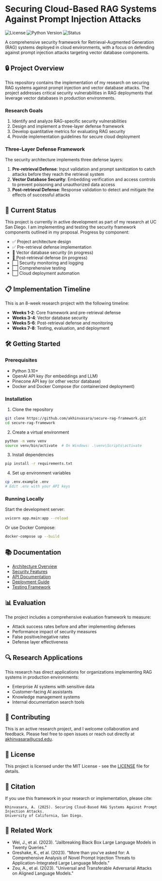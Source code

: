 # Securing Cloud-Based RAG Systems Against Prompt Injection Attacks

![License](https://img.shields.io/badge/license-MIT-blue.svg)
![Python Version](https://img.shields.io/badge/python-3.10-green.svg)
![Status](https://img.shields.io/badge/status-research_in_progress-yellow.svg)

A comprehensive security framework for Retrieval-Augmented Generation (RAG) systems deployed in cloud environments, with a focus on defending against prompt injection attacks targeting vector database components.

## 🔒 Project Overview

This repository contains the implementation of my research on securing RAG systems against prompt injection and vector database attacks. The project addresses critical security vulnerabilities in RAG deployments that leverage vector databases in production environments.

### Research Goals

1. Identify and analyze RAG-specific security vulnerabilities
2. Design and implement a three-layer defense framework
3. Develop quantitative metrics for evaluating RAG security
4. Provide implementation guidelines for secure cloud deployment

### Three-Layer Defense Framework

The security architecture implements three defense layers:

1. **Pre-retrieval Defense**: Input validation and prompt sanitization to catch attacks before they reach the retrieval system
2. **Vector Database Security**: Embedding verification and access controls to prevent poisoning and unauthorized data access
3. **Post-retrieval Defense**: Response validation to detect and mitigate the effects of successful attacks

## 🚀 Current Status

This project is currently in active development as part of my research at UC San Diego. I am implementing and testing the security framework components outlined in my proposal. Progress by component:

- ✅ Project architecture design
- ✅ Pre-retrieval defense implementation
- 🔄 Vector database security (in progress)
- 🔄 Post-retrieval defense (in progress)
- ⬜ Security monitoring and logging
- ⬜ Comprehensive testing
- ⬜ Cloud deployment automation

## 📋 Implementation Timeline

This is an 8-week research project with the following timeline:

- **Weeks 1-2**: Core framework and pre-retrieval defense
- **Weeks 3-4**: Vector database security
- **Weeks 5-6**: Post-retrieval defense and monitoring
- **Weeks 7-8**: Testing, evaluation, and deployment

## 🛠️ Getting Started

### Prerequisites

- Python 3.10+
- OpenAI API key (for embeddings and LLM)
- Pinecone API key (or other vector database)
- Docker and Docker Compose (for containerized deployment)

### Installation

1. Clone the repository
```bash
git clone https://github.com/akhinvasara/secure-rag-framework.git
cd secure-rag-framework
```

2. Create a virtual environment
```bash
python -m venv venv
source venv/bin/activate  # On Windows: .\venv\Scripts\activate
```

3. Install dependencies
```bash
pip install -r requirements.txt
```

4. Set up environment variables
```bash
cp .env.example .env
# Edit .env with your API keys
```

### Running Locally

Start the development server:
```bash
uvicorn app.main:app --reload
```

Or use Docker Compose:
```bash
docker-compose up --build
```

## 📚 Documentation

- [Architecture Overview](docs/architecture.md)
- [Security Features](docs/security_features.md)
- [API Documentation](docs/api.md)
- [Deployment Guide](docs/deployment.md)
- [Testing Framework](docs/testing.md)

## 📊 Evaluation

The project includes a comprehensive evaluation framework to measure:

- Attack success rates before and after implementing defenses
- Performance impact of security measures
- False positive/negative rates
- Defense layer effectiveness

## 🔍 Research Applications

This research has direct applications for organizations implementing RAG systems in production environments:

- Enterprise AI systems with sensitive data
- Customer-facing AI assistants
- Knowledge management systems
- Internal documentation search tools

## 🤝 Contributing

This is an active research project, and I welcome collaboration and feedback. Please feel free to open issues or reach out directly at akhinvasara@ucsd.edu.

## 📄 License

This project is licensed under the MIT License - see the [LICENSE](LICENSE) file for details.

## 📝 Citation

If you use this framework in your research or implementation, please cite:

```
Khinvasara, A. (2025). Securing Cloud-Based RAG Systems Against Prompt Injection Attacks.
University of California, San Diego.
```

## 🔗 Related Work

- Wei, J., et al. (2023). "Jailbreaking Black Box Large Language Models in Twenty Queries."
- Greshake, K., et al. (2023). "More than you've asked for: A Comprehensive Analysis of Novel Prompt Injection Threats to Application-Integrated Large Language Models."
- Zou, A., et al. (2023). "Universal and Transferable Adversarial Attacks on Aligned Language Models."
